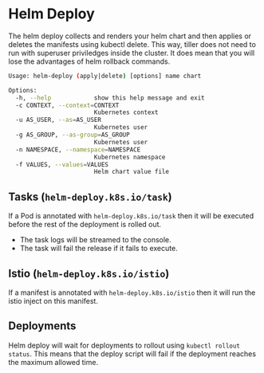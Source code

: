 # Helm Deploy

The helm deploy collects and renders your helm chart and then applies or deletes
the manifests using kubectl delete. This way, tiller does not need to run with
superuser priviledges inside the cluster. It does mean that you will lose the
advantages of helm rollback commands.

```bash
Usage: helm-deploy (apply|delete) [options] name chart

Options:
  -h, --help            show this help message and exit
  -c CONTEXT, --context=CONTEXT
                        Kubernetes context
  -u AS_USER, --as=AS_USER
                        Kubernetes user
  -g AS_GROUP, --as-group=AS_GROUP
                        Kubernetes user
  -n NAMESPACE, --namespace=NAMESPACE
                        Kubernetes namespace
  -f VALUES, --values=VALUES
                        Helm chart value file
```

## Tasks (`helm-deploy.k8s.io/task`)

If a Pod is annotated with `helm-deploy.k8s.io/task` then it will be executed
before the rest of the deployment is rolled out.

- The task logs will be streamed to the console.
- The task will fail the release if it fails to execute.

## Istio (`helm-deploy.k8s.io/istio`)

If a manifest is annotated with `helm-deploy.k8s.io/istio` then it will run
the istio inject on this manifest.

## Deployments

Helm deploy will wait for deployments to rollout using `kubectl rollout status`.
This means that the deploy script will fail if the deployment reaches the
maximum allowed time.
